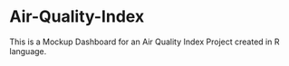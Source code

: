 # Air-Quality-Index

This is a Mockup Dashboard for an Air Quality Index Project created in R language.
